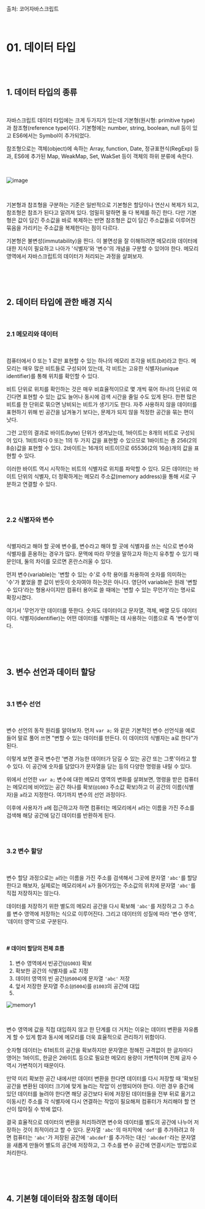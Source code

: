 <br>

출처: 코어자바스크립트

<br>

# 01. 데이터 타입

<br>
<br>

## 1. 데이터 타입의 종류

<br>

자바스크립트 데이터 타입에는 크게 두가지가 있는데 기본형(원시형: primitive type)과 참조형(reference type)이다. 기본형에는 number, string, boolean, null 등이 있고  ES6에서는 Symbol이 추가되었다. 

참조형으로는 객체(object)에 속하는 Array, function, Date, 정규표현식(RegExp) 등과, ES6에 추가된 Map, WeakMap, Set, WakSet 등이 객체의 하위 분류에 속한다.

<br>

![image](https://user-images.githubusercontent.com/67410919/122848027-b782bc00-d343-11eb-9811-5548b276018f.png)

<br>

기본형과 참조형을 구분하는 기준은 일반적으로 기본형은 할당이나 연산시 복제가 되고, 참조형은 참조가 된다고 알려져 있다. 엄밀히 말하면 둘 다 복제를 하긴 한다. 다만 기본형은 값이 담긴 주소값을 바로 복제하는 반면 참조형은 값이 담긴 주소값들로 이루어진 묶음을 가리키는 주소값을 복제한다는 점이 다르다.

기본형은 불변성(immutability)을 띈다. 이 불면성을 잘 이해하려면 메모리와 데이터에 대한 지식이 필요하고 나아가 '식별자'와 '변수'의 개념을 구분할 수 있어야 한다. 메모리 영역에서 자바스크립트의 데이터가 처리되는 과정을 살펴보자.

<br>
<br>
<br>

## 2. 데이터 타입에 관한 배경 지식

<br>

### 2.1 메모리와 데이터

<br>

컴퓨터에서 0 또는 1 로만 표현할 수 있는 하나의 메모리 조각을 비트(bit)라고 한다. 메모리는 매우 많은 비트들로 구성되어 있는데, 각 비트는 고유한 식별자(unique identifier)를 통해 위치를 확인할 수 있다. 

비트 단위로 위치를 확인하는 것은 매우 비효율적이므로 몇 개씩 묶어 하나의 단위로 여긴다면 표현할 수 있는 값도 늘어나 동시에 검색 시간을 줄일 수도 있게 된다. 한편 많은 비트를 한 단위로 묶으면 낭비되는 비트가 생기기도 한다. 자주 사용하지 않을 데이터를  표현하기 위해 빈 공간을 남겨놓기 보다는, 문제가 되지 않을 적정한 공간을 묶는 편이 낫다.

그런 고민의 결과로 바이트(byte) 단위가 생겨났는데, 1바이트는 8개의 비트로 구성되어 있다. 1비트마다 0 또는 1의 두 가지 값을 표현할 수 있으므로 1바이트는 총 256(2의 8승)값을 표현할 수 있다. 2바이트는 16개의 비트이므로 65536(2의 16승)개의 값을 표현할 수 있다.

이러한 바이트 역시 시작하는 비트의 식별자로 위치를 파악할 수 있다. 모든 데이터는 바이트 단위의 식별자, 더 정확하게는 메모리 주소값(memory address)을 통해 서로 구분하고 연결할 수 있다.

<br>
<br>

### 2.2 식별자와 변수

<br>

식별자라고 해야 할 곳에 변수를, 변수라고 해야 할 곳에 식별자를 쓰는 식으로 변수와 식별자를 혼용하는 경우가 많다. 문맥에 따라 무엇을 말하고자 하는지 유추할 수 있기 때문인데, 둘의 차이를 모르면 혼란스러울 수 있다.

먼저 변수(variable)는 '변할 수 있는 수'로 수학 용어를 차용하여 숫자를 의미하는 '수'가 붙었을 뿐 값이 반듯이 숫자여야 하는것은 아니다. 영단어 variable은 원래 '변할 수 있다'라는 형용사이지만 컴퓨터 용어로 쓸 때에는 '변할 수 있는 무언가'라는 명사로 확장시켰다. 

여기서 '무언가'란 데이터를 뜻한다. 숫자도 데이터이고 문자열, 객체, 배열 모두 데이터이다. 식별자(identifier)는 어떤 데이터를 식별하는 데  사용하는 이름으로 즉 '변수명'이다.

<br>
<br>
<br>

## 3. 변수 선언과 데이터 할당

<br>

### 3.1 변수 선언

<br>

변수 선언의 동작 원리를 알아보자. 먼저 `var a;` 와 같은 기본적인 변수 선언식을 예로 들어 말로 풀어 쓰면 "변할 수 있는 데이터를 만든다. 이 데이터의 식별자는 a로 한다"가 된다. 

이렇게 보면 결국 변수란 '변경 가능한 데이터가 담길 수 있는 공간 또는 그릇'이라고 할 수 있다. 이 공간에 숫자를 담았다가 문자열을 담는 등의 다양한 명령을 내릴 수 있다.

위에서 선언한 `var a;` 변수에 대한 메모리 영역의 변화를 살펴보면, 명령을 받은 컴퓨터는 메모리에 비어있는 공간 하나를 확보(`@1003` 주소값 확보)하고 이 공간의 이름(식별자)을 `a`라고 지정한다. 여기까지 변수의 선언 과정이다.

이후에 사용자가 `a`에 접근하고자 하면 컴퓨터는 메모리에서 `a`라는 이름을 가진 주소를 검색해 해당 공간에 담긴 데이터를 반환하게 된다.

<br>
<br>

### 3.2 변수 할당

<br>

변수 할당 과정으로는 `a`라는 이름을 가진 주소를 검색해서 그곳에 문자열 `'abc'`를 할당한다고 해보자, 실제로는 메모리에서 `a`가 들어가있는 주소값의 위치에 문자열 `'abc'`를 직접 저장하지는 않는다.

데이터를 저장하기 위한 별도의 메모리 공간을 다시 확보해 `'abc'`를 저장하고 그 주소를 변수 영역에 저장하는 식으로 이루어진다. 그리고 데이터의 성질에 따라 '변수 영역', '데이터 영역'으로 구분된다.

<br>

#### # 데이터 할당의 전체 흐름

1. 변수 영역에서 빈공간(`@1003`) 확보
2. 확보한 공간의 식별자를 `a`로 지정
3. 데이터 영역의 빈 공간(`@5004`)에 문자열 `'abc'` 저장
4. 앞서 저장한 문자열 주소(`@5004`)를 `@1003`의 공간에 대입
5. 

![memory1](https://user-images.githubusercontent.com/67410919/123024041-69d58480-d413-11eb-9451-9f6820d91512.png)

<br>

변수 영역에 값을 직접 대입하지 않고 한 단계를 더 거치는 이유는 데이터 변환을 자유롭게 할 수 있게 함과 동시에 메모리를 더욱 효율적으로 관리하기 위함이다. 

숫자형 데이터는 61비트의 공간을 확보하지만 문자열은 정해진 규격없이 한 글자마다 영어는 1바이트, 한글은 2바이트 등으로 필요한 메모리 용량이 가변적이며 전체 글자 수 역시 가변적이기 때문이다.

만약 미리 확보한 공간 내에서만 데이터 변환을 한다면 데이터를 다시 저장할 때 '확보된 공간을 변환된 데이터 크기에 맞게 늘리는 작업'이 선행되어야 한다. 이런 경우 중간에 있던 데이터를 늘려야 한다면 해당 공간보다 뒤에 저장된 데이터들을 전부 뒤로 옮기고 이동시킨 주소를 각 식별자에 다시 연결하는 작업이 필요해져 컴퓨터가 처리해야 할 연산이 많아질 수 밖에 없다. 

결국 효율적으로 데이터의 변환을 처리하려면 변수와 데이터를 별도의 공간에 나누어 저장하는 것이 최적이라고 할 수 있다. 문자열 `'abc'`의 마지막에 `'def'`를 추가하려고 하면 컴퓨터는 `'abc'`가 저장된 공간에 `'abcdef'`를 추가하는 대신 `'abcdef'`라는 문자열을 새롭게 만들어 별도의 공간에 저장하고, 그 주소를 변수 공간에 연결시키는 방법으로 처리한다.

<br>
<br>
<br>

## 4. 기본형 데이터와 참조형 데이터

<br>
